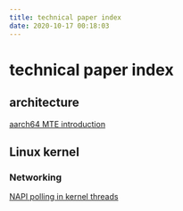 ```yaml
---
title: technical paper index
date: 2020-10-17 00:18:03
---
```


# technical paper index


## architecture

[aarch64 MTE introduction](https://lwn.net/Articles/834289/)


## Linux kernel

### Networking

[NAPI polling in kernel threads](https://lwn.net/Articles/833840/)
